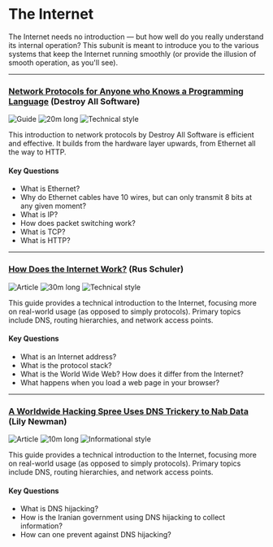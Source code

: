 # The Internet

The Internet needs no introduction &mdash; but how well do you really understand its internal operation? This subunit is meant to introduce you to the various systems that keep the Internet running smoothly (or provide the illusion of smooth operation, as you'll see).

---

### [Network Protocols for Anyone who Knows a Programming Language](https://www.destroyallsoftware.com/compendium/network-protocols?share_key=97d3ba4c24d21147) (Destroy All Software)

![Guide](https://img.shields.io/badge/Type-Guide-success.svg)
![20m long](https://img.shields.io/badge/Duration-20m-yellow.svg)
![Technical style](https://img.shields.io/badge/Style-Technical-informational.svg)

This introduction to network protocols by Destroy All Software is efficient and effective. It builds from the hardware layer upwards, from Ethernet all the way to HTTP.

#### Key Questions

* What is Ethernet?
* Why do Ethernet cables have 10 wires, but can only transmit 8 bits at any given moment?
* What is IP?
* How does packet switching work?
* What is TCP?
* What is HTTP?

---

### [How Does the Internet Work?](http://www.theshulers.com/whitepapers/internet_whitepaper/index.html) (Rus Schuler)

![Article](https://img.shields.io/badge/Type-Article-success.svg)
![30m long](https://img.shields.io/badge/Duration-30m-yellow.svg)
![Technical style](https://img.shields.io/badge/Style-Technical-informational.svg)

This guide provides a technical introduction to the Internet, focusing more on real-world usage (as opposed to simply protocols). Primary topics include DNS, routing hierarchies, and network access points.

#### Key Questions

* What is an Internet address?
* What is the protocol stack?
* What is the World Wide Web? How does it differ from the Internet?
* What happens when you load a web page in your browser?

---

### [A Worldwide Hacking Spree Uses DNS Trickery to Nab Data](https://www.wired.com/story/iran-dns-hijacking/) (Lily Newman)

![Article](https://img.shields.io/badge/Type-Article-success.svg)
![10m long](https://img.shields.io/badge/Duration-10m-yellow.svg)
![Informational style](https://img.shields.io/badge/Style-Informational-informational.svg)

This guide provides a technical introduction to the Internet, focusing more on real-world usage (as opposed to simply protocols). Primary topics include DNS, routing hierarchies, and network access points.

#### Key Questions

* What is DNS hijacking?
* How is the Iranian government using DNS hijacking to collect information?
* How can one prevent against DNS hijacking?